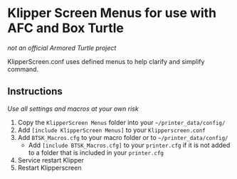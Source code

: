# Klipper Screen Menus for use with AFC and Box Turtle
*not an official Armored Turtle project*

KlipperScreen.conf uses defined menus to help clarify and simplify command.

## Instructions

*Use all settings and macros at your own risk*

1. Copy the `KlipperScreen Menus` folder into your `~/printer_data/config/`
2. Add `[include KlipperScreen Menus]` to your `Klipperscreen.conf`
3. Add `BTSK_Macros.cfg` to your macro folder or to `~/printer_data/config/`
   - Add `[include BTSK_Macros.cfg]` to your `printer.cfg` if it is not added to a folder that is included in your `printer.cfg`
4. Service restart Klipper
5. Restart Klipperscreen

